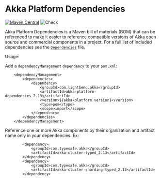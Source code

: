 # Akka Platform Dependencies

[![Maven Central](https://maven-badges.herokuapp.com/maven-central/com.lightbend.akka/akka-platform-dependencies_2.13/badge.svg)](https://maven-badges.herokuapp.com/maven-central/com.lightbend.akka/akka-platform-dependencies_2.13)
![Check](https://github.com/github/docs/actions/workflows/check.yml/badge.svg)

Akka Platform Dependencies is a Maven bill of materials (BOM) that can be referenced to make it easier to reference compatible versions of Akka open source and commercial components in a project.
For a full list of included dependencies see the [`Dependencies`](./project/Dependencies.scala) file.

Usage: 

Add a `dependencyManagement` `dependency` to your `pom.xml`:

```
    <dependencyManagement>
        <dependencies>
            <dependency>
                <groupId>com.lightbend.akka</groupId>
                <artifactId>akka-platform-dependencies_2.13</artifactId>
                <version>${akka-platform.version}</version>
                <type>pom</type>
                <scope>import</scope>
            </dependency>
        </dependencies>
    </dependencyManagement>
```

Reference one or more Akka components by their organization and artifact name only in your dependencies. Ex:

```
        <dependency>
            <groupId>com.typesafe.akka</groupId>
            <artifactId>akka-cluster-typed_2.13</artifactId>
        </dependency>
        <dependency>
            <groupId>com.typesafe.akka</groupId>
            <artifactId>akka-cluster-sharding-typed_2.13</artifactId>
        </dependency>
```